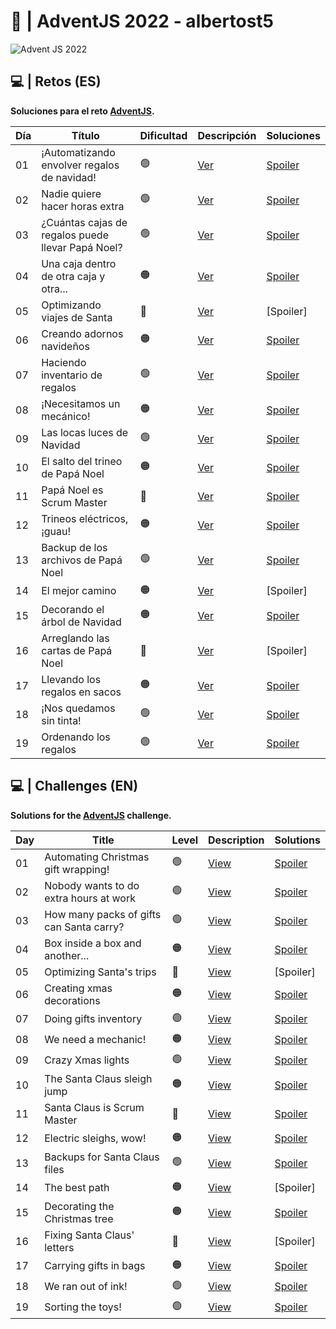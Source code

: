 # 🎄 | AdventJS 2022 - albertost5

![Advent JS 2022](https://i.imgur.com/HUihoze.jpg)

## 💻 | Retos (ES)

<b>Soluciones para el reto [AdventJS](https://adventjs.dev/es).</b>

| Día | Título                                           | Dificultad     |               Descripción                         |                Soluciones              |
| --- | ------------------------------------------------ | -------------- | ------------------------------------------------- | -------------------------------------- | 
| 01 |    ¡Automatizando envolver regalos de navidad!    |       🟢       | [Ver](https://adventjs.dev/es/challenges/2022/1)  | [Spoiler](./challenges/01/solution_01.js)  |
| 02 |         Nadie quiere hacer horas extra            |       🟢       | [Ver](https://adventjs.dev/es/challenges/2022/2)  | [Spoiler](./challenges/02/solution_02.js)  |
| 03 | ¿Cuántas cajas de regalos puede llevar Papá Noel? |       🟢       | [Ver](https://adventjs.dev/es/challenges/2022/3)  | [Spoiler](./challenges/03/solution_03.js)  |
| 04 |      Una caja dentro de otra caja y otra...       |       🟠       | [Ver](https://adventjs.dev/es/challenges/2022/4)  | [Spoiler](./challenges/04/solution_04.js)  |
| 05 |            Optimizando viajes de Santa            |       🔴       | [Ver](https://adventjs.dev/es/challenges/2022/5)  | [Spoiler]  |
| 06 |             Creando adornos navideños             |       🟠       | [Ver](https://adventjs.dev/es/challenges/2022/6)  | [Spoiler](./challenges/06/solution_06.js)  |
| 07 |           Haciendo inventario de regalos          |       🟢       | [Ver](https://adventjs.dev/es/challenges/2022/7)  | [Spoiler](./challenges/07/solution_07.js)  |
| 08 |              ¡Necesitamos un mecánico!            |       🟠       | [Ver](https://adventjs.dev/es/challenges/2022/8)  | [Spoiler](./challenges/08/solution_08.js)  |
| 09 |             Las locas luces de Navidad            |       🟢       | [Ver](https://adventjs.dev/es/challenges/2022/9)  | [Spoiler](./challenges/09/solution_09.js)  |
| 10 |          El salto del trineo de Papá Noel         |       🟠       | [Ver](https://adventjs.dev/es/challenges/2022/10) | [Spoiler](./challenges/10/solution_10.js)  |
| 11 |             Papá Noel es Scrum Master             |       🔴       | [Ver](https://adventjs.dev/es/challenges/2022/11) | [Spoiler](./challenges/11/solution_11.js)  |
| 12 |             Trineos eléctricos, ¡guau!            |       🟠       | [Ver](https://adventjs.dev/es/challenges/2022/12) | [Spoiler](./challenges/12/solution_12.js)  |
| 13 |         Backup de los archivos de Papá Noel       |       🟢       | [Ver](https://adventjs.dev/es/challenges/2022/13) | [Spoiler](./challenges/13/solution_13.js)  |
| 14 |                  El mejor camino                  |       🟠       | [Ver](https://adventjs.dev/es/challenges/2022/14) | [Spoiler]   |
| 15 |           Decorando el árbol de Navidad           |       🟠       | [Ver](https://adventjs.dev/es/challenges/2022/15) | [Spoiler](./challenges/15/solution_15.js)  |
| 16 |         Arreglando las cartas de Papá Noel        |       🔴       | [Ver](https://adventjs.dev/es/challenges/2022/16) | [Spoiler]   |
| 17 |         Llevando los regalos en sacos             |       🟠       | [Ver](https://adventjs.dev/es/challenges/2022/17) | [Spoiler](./challenges/17/solution_17.js)   |
| 18 |              ¡Nos quedamos sin tinta!             |       🟢       | [Ver](https://adventjs.dev/es/challenges/2022/18) | [Spoiler](./challenges/18/solution_18.js)   |
| 19 |                 Ordenando los regalos             |       🟢       | [Ver](https://adventjs.dev/es/challenges/2022/19) | [Spoiler](./challenges/19/solution_19.js)   |

## 💻 | Challenges (EN)

<b>Solutions for the [AdventJS](https://adventjs.dev/en) challenge.</b>

| Day | Title                                            |      Level     |               Description                        |                Solutions                  |
| --- | -------------------------------------------------| -------------- | ------------------------------------------------ | ----------------------------------------- |
| 01 |       Automating Christmas gift wrapping!         |       🟢       | [View](https://adventjs.dev/challenges/2022/1)  | [Spoiler](./challenges/01/solution_01.js)  |
| 02 |      Nobody wants to do extra hours at work       |       🟢       | [View](https://adventjs.dev/challenges/2022/2)  | [Spoiler](./challenges/02/solution_02.js)  |
| 03 |      How many packs of gifts can Santa carry?     |       🟢       | [View](https://adventjs.dev/challenges/2022/3)  | [Spoiler](./challenges/03/solution_03.js)  |
| 04 |          Box inside a box and another...          |       🟠       | [View](https://adventjs.dev/challenges/2022/4)  | [Spoiler](./challenges/04/solution_04.js)  |
| 05 |          Optimizing Santa's trips                 |       🔴       | [View](https://adventjs.dev/challenges/2022/5)  | [Spoiler]  |
| 06 |          Creating xmas decorations                |       🟠       | [View](https://adventjs.dev/challenges/2022/6)  | [Spoiler](./challenges/06/solution_06.js)  |
| 07 |           Doing gifts inventory                   |       🟢       | [View](https://adventjs.dev/challenges/2022/7)  | [Spoiler](./challenges/07/solution_07.js)  |
| 08 |            We need a mechanic!                    |       🟠       | [View](https://adventjs.dev/challenges/2022/8)  | [Spoiler](./challenges/08/solution_08.js)  |
| 09 |              Crazy Xmas lights                    |       🟢       | [View](https://adventjs.dev/challenges/2022/9)  | [Spoiler](./challenges/09/solution_09.js)  |
| 10 |          The Santa Claus sleigh jump              |       🟠       | [View](https://adventjs.dev/challenges/2022/10) | [Spoiler](./challenges/10/solution_10.js)  |
| 11 |          Santa Claus is Scrum Master              |       🔴       | [View](https://adventjs.dev/challenges/2022/11) | [Spoiler](./challenges/10/solution_11.js)  |
| 12 |          Electric sleighs, wow!                   |       🟠       | [View](https://adventjs.dev/challenges/2022/12) | [Spoiler](./challenges/12/solution_12.js)  |
| 13 |          Backups for Santa Claus files            |       🟢       | [View](https://adventjs.dev/challenges/2022/13) | [Spoiler](./challenges/13/solution_13.js)  |
| 14 |                 The best path                     |       🟠       | [View](https://adventjs.dev/challenges/2022/14) | [Spoiler]  |
| 15 |          Decorating the Christmas tree            |       🟠       | [View](https://adventjs.dev/challenges/2022/15) | [Spoiler](./challenges/15/solution_15.js)  |
| 16 |          Fixing Santa Claus' letters              |       🔴       | [View](https://adventjs.dev/challenges/2022/16) | [Spoiler]  |
| 17 |              Carrying gifts in bags               |       🟠       | [View](https://adventjs.dev/challenges/2022/17) | [Spoiler](./challenges/17/solution_17.js)  |
| 18 |              We ran out of ink!                   |       🟢       | [View](https://adventjs.dev/challenges/2022/18) | [Spoiler](./challenges/18/solution_18.js)  |
| 19 |              Sorting the toys!                    |       🟢       | [View](https://adventjs.dev/challenges/2022/19) | [Spoiler](./challenges/19/solution_19.js)  |


[^1]: **Dificultad / Level**: 🟢 Fácil / Easy 🟠 Medio / Medium 🔴 Difícil / Hard 🟣 Muy Difícil / Very Hard
